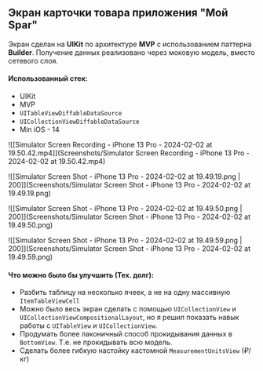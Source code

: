 

## Экран карточки товара приложения **"Мой Spar"**

Экран сделан на **UIKit** по архитектуре **MVP** с использованием паттерна **Builder**. Получение данных реализовано через моковую модель, вместо сетевого слоя.
#### Использованный стек:

- UIKit
- MVP
- `UITableViewDiffableDataSource`
- `UICollectionViewDiffableDataSource`
- Min iOS - 14

![[Simulator Screen Recording - iPhone 13 Pro - 2024-02-02 at 19.50.42.mp4]](Screenshots/Simulator Screen Recording - iPhone 13 Pro - 2024-02-02 at 19.50.42.mp4)

![[Simulator Screen Shot - iPhone 13 Pro - 2024-02-02 at 19.49.19.png | 200]](Screenshots/Simulator Screen Shot - iPhone 13 Pro - 2024-02-02 at 19.49.19.png)

![[Simulator Screen Shot - iPhone 13 Pro - 2024-02-02 at 19.49.50.png | 200]](Screenshots/Simulator Screen Shot - iPhone 13 Pro - 2024-02-02 at 19.49.50.png)

![[Simulator Screen Shot - iPhone 13 Pro - 2024-02-02 at 19.49.59.png | 200]](Screenshots/Simulator Screen Shot - iPhone 13 Pro - 2024-02-02 at 19.49.59.png)

#### Что можно было бы улучшить (Тех. долг):
- Разбить  таблицу на несколько ячеек, а не на одну массивную `ItemTableViewCell`
- Можно было весь экран сделать с помощью `UICollectionView` и `UICollectionViewCompositionalLayout`, но я решил показать навык работы с `UITableView` и `UICollectionView`. 
- Продумать более лаконичный способ прокидывания данных в `BottomView`. Т.е. не прокидывать всю модель. 
- Сделать более гибкую настойку кастомной `MeasurementUnitsView` (₽/кг)
